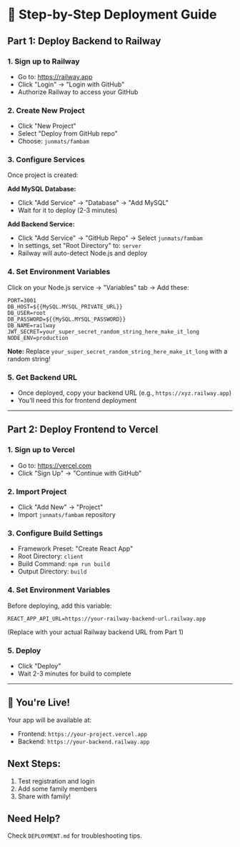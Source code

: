 # 🚀 Step-by-Step Deployment Guide

## Part 1: Deploy Backend to Railway

### 1. Sign up to Railway
- Go to: https://railway.app
- Click "Login" → "Login with GitHub"
- Authorize Railway to access your GitHub

### 2. Create New Project
- Click "New Project"
- Select "Deploy from GitHub repo"
- Choose: `junmats/fambam`

### 3. Configure Services
Once project is created:

**Add MySQL Database:**
- Click "Add Service" → "Database" → "Add MySQL"
- Wait for it to deploy (2-3 minutes)

**Add Backend Service:**
- Click "Add Service" → "GitHub Repo" → Select `junmats/fambam`
- In settings, set "Root Directory" to: `server`
- Railway will auto-detect Node.js and deploy

### 4. Set Environment Variables
Click on your Node.js service → "Variables" tab → Add these:

```
PORT=3001
DB_HOST=${{MySQL.MYSQL_PRIVATE_URL}}
DB_USER=root  
DB_PASSWORD=${{MySQL.MYSQL_PASSWORD}}
DB_NAME=railway
JWT_SECRET=your_super_secret_random_string_here_make_it_long
NODE_ENV=production
```

**Note:** Replace `your_super_secret_random_string_here_make_it_long` with a random string!

### 5. Get Backend URL
- Once deployed, copy your backend URL (e.g., `https://xyz.railway.app`)
- You'll need this for frontend deployment

---

## Part 2: Deploy Frontend to Vercel

### 1. Sign up to Vercel  
- Go to: https://vercel.com
- Click "Sign Up" → "Continue with GitHub"

### 2. Import Project
- Click "Add New" → "Project"
- Import `junmats/fambam` repository

### 3. Configure Build Settings
- Framework Preset: "Create React App"
- Root Directory: `client` 
- Build Command: `npm run build`
- Output Directory: `build`

### 4. Set Environment Variables
Before deploying, add this variable:
```
REACT_APP_API_URL=https://your-railway-backend-url.railway.app
```
(Replace with your actual Railway backend URL from Part 1)

### 5. Deploy
- Click "Deploy"
- Wait 2-3 minutes for build to complete

---

## 🎉 You're Live!

Your app will be available at:
- Frontend: `https://your-project.vercel.app`
- Backend: `https://your-backend.railway.app`

## Next Steps:
1. Test registration and login
2. Add some family members
3. Share with family!

## Need Help?
Check `DEPLOYMENT.md` for troubleshooting tips.
